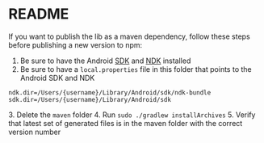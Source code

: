 # README

If you want to publish the lib as a maven dependency, follow these steps before publishing a new version to npm:

1.  Be sure to have the Android [SDK](https://developer.android.com/studio/index.html) and [NDK](https://developer.android.com/ndk/guides/index.html) installed
2.  Be sure to have a `local.properties` file in this folder that points to the Android SDK and NDK

<!---->

    ndk.dir=/Users/{username}/Library/Android/sdk/ndk-bundle
    sdk.dir=/Users/{username}/Library/Android/sdk

3\.  Delete the `maven` folder
4\.  Run `sudo ./gradlew installArchives`
5\.  Verify that latest set of generated files is in the maven folder with the correct version number
